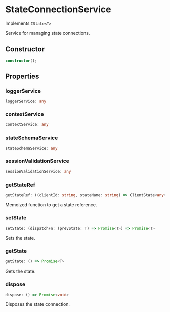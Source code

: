 # StateConnectionService

Implements `IState<T>`

Service for managing state connections.

## Constructor

```ts
constructor();
```

## Properties

### loggerService

```ts
loggerService: any
```

### contextService

```ts
contextService: any
```

### stateSchemaService

```ts
stateSchemaService: any
```

### sessionValidationService

```ts
sessionValidationService: any
```

### getStateRef

```ts
getStateRef: ((clientId: string, stateName: string) => ClientState<any>) & IClearableMemoize<string> & IControlMemoize<string, ClientState<any>>
```

Memoized function to get a state reference.

### setState

```ts
setState: (dispatchFn: (prevState: T) => Promise<T>) => Promise<T>
```

Sets the state.

### getState

```ts
getState: () => Promise<T>
```

Gets the state.

### dispose

```ts
dispose: () => Promise<void>
```

Disposes the state connection.
